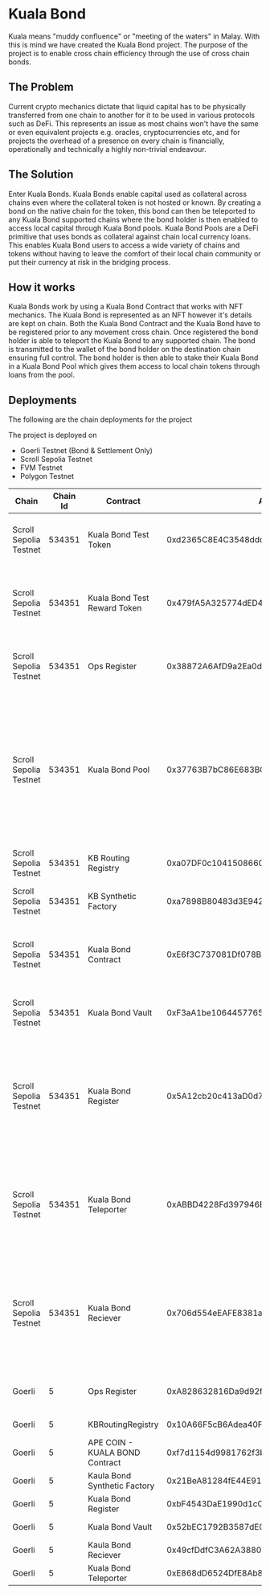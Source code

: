 # Kuala Bond

Kuala means "muddy confluence" or "meeting of the waters" in Malay. With this is mind we have created the Kuala Bond project. The purpose of the project is to enable cross chain efficiency through the use of cross chain bonds.

  

## The Problem

Current crypto mechanics dictate that liquid capital has to be physically transferred from one chain to another for it to be used in various protocols such as DeFi. This represents an issue as most chains won't have the same or even equivalent projects e.g. oracles, cryptocurrencies etc, and for projects the overhead of a presence on every chain is financially, operationally and technically a highly non-trivial endeavour.

  

## The Solution

Enter Kuala Bonds. Kuala Bonds enable capital used as collateral across chains even where the collateral token is not hosted or known. By creating a bond on the native chain for the token, this bond can then be teleported to any Kuala Bond supported chains where the bond holder is then enabled to access local capital through Kuala Bond pools. Kuala Bond Pools are a DeFi primitive that uses bonds as collateral against chain local currency loans. This enables Kuala Bond users to access a wide variety of chains and tokens without having to leave the comfort of their local chain community or put their currency at risk in the bridging process.

  

## How it works

Kuala Bonds work by using a Kuala Bond Contract that works with NFT mechanics. The Kuala Bond is represented as an NFT however it's details are kept on chain. Both the Kuala Bond Contract and the Kuala Bond have to be registered prior to any movement cross chain. Once registered the bond holder is able to teleport the Kuala Bond to any supported chain. The bond is transmitted to the wallet of the bond holder on the destination chain ensuring full control. The bond holder is then able to stake their Kuala Bond in a Kuala Bond Pool which gives them access to local chain tokens through loans from the pool.

  

## Deployments

The following are the chain deployments for the project

The project is deployed on

- Goerli Testnet (Bond & Settlement Only)
- Scroll Sepolia Testnet
- FVM Testnet
- Polygon Testnet

  

|Chain |Chain Id| Contract | Address | Verification |Description |
|----------------------|--------|---------------------|-------------------------------------------|--------------|------------|
|Scroll Sepolia Testnet| 534351 |Kuala Bond Test Token|0xd2365C8E4C3548ddd02184bac8b236408b47391a | [https://sepolia.scrollscan.dev/address/0xd2365C8E4C3548ddd02184bac8b236408b47391a#code](https://sepolia.scrollscan.dev/address/0xd2365C8E4C3548ddd02184bac8b236408b47391a#code) | This is the liquidity token for the kuala bond pool |
|Scroll Sepolia Testnet| 534351 |Kuala Bond Test Reward Token|0x479fA5A325774dED40e56351F681988Dc6165B3|[https://sepolia.scrollscan.dev/address/0x479fA5A325774dED40e56351F681988Dc6165B36#code](https://sepolia.scrollscan.dev/address/0x479fA5A325774dED40e56351F681988Dc6165B36#code)| This is the reward token for Kuala Bond pool liquidity providers |
|Scroll Sepolia Testnet| 534351 |Ops Register|0x38872A6AfD9a2Ea0d027920679F8110f0155d1fC|[https://sepolia.scrollscan.dev/address/0x38872A6AfD9a2Ea0d027920679F8110f0155d1fC#code](https://sepolia.scrollscan.dev/address/0x38872A6AfD9a2Ea0d027920679F8110f0155d1fC#code)| This is the dApp operational register for main |
|Scroll Sepolia Testnet| 534351 |Kuala Bond Pool|0x37763B7bC86E683B0E134Ce39bF2A160894Fddc2|[https://sepolia.scrollscan.dev/address/0x37763B7bC86E683B0E134Ce39bF2A160894Fddc2#code](https://sepolia.scrollscan.dev/address/0x37763B7bC86E683B0E134Ce39bF2A160894Fddc2#code) | This is the Kuala Bond Pool that accepts Kuala Bonds against currencies like APE and sDAI in exchange for loands of Kuala Bond Tokens|
|Scroll Sepolia Testnet| 534351 |KB Routing Registry|0xa07DF0c10415086600CE581363AEBDe715734edF|[https://sepolia.scrollscan.dev/address/0xa07DF0c10415086600CE581363AEBDe715734edF#code](https://sepolia.scrollscan.dev/address/0xa07DF0c10415086600CE581363AEBDe715734edF#code) |Interchain secure routing map |
|Scroll Sepolia Testnet| 534351 |KB Synthetic Factory|0xa7898B80483d3E942ec30A1F68Dca600AF790af3|[https://sepolia.scrollscan.dev/address/0xa7898B80483d3E942ec30A1F68Dca600AF790af3#code](https://sepolia.scrollscan.dev/address/0xa7898B80483d3E942ec30A1F68Dca600AF790af3#code)|Synthetic Bond contract creation |
|Scroll Sepolia Testnet| 534351 |Kuala Bond Contract |0xE6f3C737081Df078BbDD1cEE921802264b04b39f|[https://sepolia.scrollscan.dev/address/0xE6f3C737081Df078BbDD1cEE921802264b04b39f#code](https://sepolia.scrollscan.dev/address/0xE6f3C737081Df078BbDD1cEE921802264b04b39f#code) | This is the Kuala Bond Contract for Kuala Bond Token bonds|
|Scroll Sepolia Testnet| 534351 |Kuala Bond Vault|0xF3aA1be10644577655584108e16441379d2c517D|[https://sepolia.scrollscan.dev/address/0xF3aA1be10644577655584108e16441379d2c517D#code](https://sepolia.scrollscan.dev/address/0xF3aA1be10644577655584108e16441379d2c517D#code)| This is the Vault where teleported bonds are commited|
|Scroll Sepolia Testnet| 534351 |Kuala Bond Register|0x5A12cb20c413aD0d73E62E8496B6fA166EeC4511|[https://sepolia.scrollscan.dev/address/0x5A12cb20c413aD0d73E62E8496B6fA166EeC4511#code](https://sepolia.scrollscan.dev/address/0x5A12cb20c413aD0d73E62E8496B6fA166EeC4511#code) | This is the register for all Kuala Bonds on the local chain, only Registered Kuala Bonds can be teleported|
|Scroll Sepolia Testnet| 534351 |Kuala Bond Teleporter|0xABBD4228Fd397946E08656f05B3A83f8C37323f7|[https://sepolia.scrollscan.dev/address/0x591CE52f8aA7481DDeC9ad27ffe0B87b2C880B79#code](https://sepolia.scrollscan.dev/address/0x591CE52f8aA7481DDeC9ad27ffe0B87b2C880B79#code)| This is the teleporter that moves Kuala Bonds between chains using the Axelar protocol|
|Scroll Sepolia Testnet| 534351 |Kuala Bond Reciever |0x706d554eEAFE8381abE5fCcc14A3F30A7Ed48C08|[https://sepolia.scrollscan.dev/address/0x706d554eEAFE8381abE5fCcc14A3F30A7Ed48C08#code](https://sepolia.scrollscan.dev/address/0x706d554eEAFE8381abE5fCcc14A3F30A7Ed48C08#code)| This is the teleport reciever that recieves transmitted Kuala Bonds and materialises them on chain|
|Goerli|5|Ops Register|0xA828632816Da9d92f09B611e8fB39d57b98502e3 |[https://goerli.etherscan.io/address/0xA828632816Da9d92f09B611e8fB39d57b98502e3#code](https://goerli.etherscan.io/address/0xA828632816Da9d92f09B611e8fB39d57b98502e3#code) | Kuala Bond Operations Register on Goerli|
|Goerli|5|KBRoutingRegistry|0x10A66F5cB6Adea40FD196031f45Eb87D119B6167|[https://goerli.etherscan.io/address/0x10A66F5cB6Adea40FD196031f45Eb87D119B6167#code](https://goerli.etherscan.io/address/0x10A66F5cB6Adea40FD196031f45Eb87D119B6167#code)||
|Goerli|5|APE COIN - KUALA BOND Contract|0xf7d1154d9981762f3b259938480A48b54Ea5D65a|[https://goerli.etherscan.io/address/0xf7d1154d9981762f3b259938480A48b54Ea5D65a#code](https://goerli.etherscan.io/address/0xf7d1154d9981762f3b259938480A48b54Ea5D65a#code)||
|Goerli|5|Kaula Bond Synthetic Factory|0x21BeA81284fE44E91253837A930ea3AB6681e635|[https://goerli.etherscan.io/address/0x21BeA81284fE44E91253837A930ea3AB6681e635#code](https://goerli.etherscan.io/address/0x21BeA81284fE44E91253837A930ea3AB6681e635#code)||
|Goerli|5|Kuala Bond Register|0xbF4543DaE1990d1cC78E14e5db1a076fC63c0731|[https://goerli.etherscan.io/address/0xbF4543DaE1990d1cC78E14e5db1a076fC63c0731#code](https://goerli.etherscan.io/address/0xbF4543DaE1990d1cC78E14e5db1a076fC63c0731#code)||
|Goerli|5|Kuala Bond Vault|0x52bEC1792B3587dE0bB40f851fB08d69E971A1bC|[https://goerli.etherscan.io/address/0x52bEC1792B3587dE0bB40f851fB08d69E971A1bC#code](https://goerli.etherscan.io/address/0x52bEC1792B3587dE0bB40f851fB08d69E971A1bC#code)||
|Goerli|5|Kaula Bond Reciever|0x49cfDdfC3A62A38809640354a886c8f53094f507|[https://goerli.etherscan.io/address/0x49cfDdfC3A62A38809640354a886c8f53094f507#code](https://goerli.etherscan.io/address/0x49cfDdfC3A62A38809640354a886c8f53094f507#code)||
|Goerli|5|Kuala Bond Teleporter|0xE868dD6524DfE8Ab8AE45537Ad0647259C87D84c|[https://goerli.etherscan.io/address/0xE868dD6524DfE8Ab8AE45537Ad0647259C87D84c#code](https://goerli.etherscan.io/address/0xE868dD6524DfE8Ab8AE45537Ad0647259C87D84c#code)||
